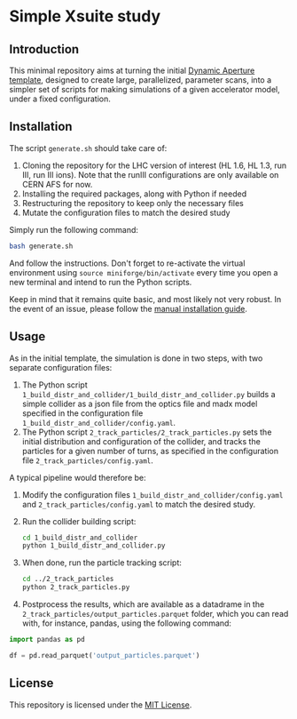 # Simple Xsuite study

## Introduction

This minimal repository aims at turning the initial [Dynamic Aperture template](https://github.com/xsuite/DA_study_template), designed to create large, parallelized, parameter scans, into a simpler set of scripts for making simulations of a given accelerator model, under a fixed configuration.

## Installation

The script ```generate.sh``` should take care of:

1. Cloning the repository for the LHC version of interest (HL 1.6, HL 1.3, run III, run III ions). Note that the runIII configurations are only available on CERN AFS for now.
2. Installing the required packages, along with Python if needed
3. Restructuring the repository to keep only the necessary files
4. Mutate the configuration files to match the desired study

Simply run the following command:

```bash
bash generate.sh
```

And follow the instructions. Don't forget to re-activate the virtual environment using ```source miniforge/bin/activate``` every time you open a new terminal and intend to run the Python scripts.

Keep in mind that it remains quite basic, and most likely not very robust. In the event of an issue, please follow the [manual installation guide](manual_installation.md).

## Usage

As in the initial template, the simulation is done in two steps, with two separate configuration files:

1. The Python script ```1_build_distr_and_collider/1_build_distr_and_collider.py``` builds a simple collider as a json file from the optics file and madx model specified in the configuration file ```1_build_distr_and_collider/config.yaml```.
2. The Python script ```2_track_particles/2_track_particles.py``` sets the initial distribution and configuration of the collider, and tracks the particles for a given number of turns, as specified in the configuration file ```2_track_particles/config.yaml```.

A typical pipeline would therefore be:

1. Modify the configuration files ```1_build_distr_and_collider/config.yaml``` and ```2_track_particles/config.yaml``` to match the desired study.
2. Run the collider building script:

    ```bash
    cd 1_build_distr_and_collider
    python 1_build_distr_and_collider.py
    ```

3. When done, run the particle tracking script:

    ```bash
    cd ../2_track_particles
    python 2_track_particles.py
    ```

4. Postprocess the results, which are available as a datadrame in the ```2_track_particles/output_particles.parquet``` folder, which you can read with, for instance, pandas, using the following command:

```python
import pandas as pd

df = pd.read_parquet('output_particles.parquet')
```

## License

This repository is licensed under the [MIT License](LICENSE).

